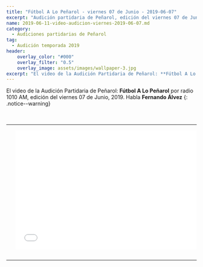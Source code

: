 ```yaml
---
title: "Fútbol A Lo Peñarol - viernes 07 de Junio - 2019-06-07"
excerpt: "Audición partidaria de Peñarol, edición del viernes 07 de Junio, 2019."
name: 2019-06-11-video-audicion-viernes-2019-06-07.md
category:
  - Audiciones partidarias de Peñarol
tag:
  - Audición temporada 2019
header:
    overlay_color: "#000"
    overlay_filter: "0.5"
    overlay_image: assets/images/wallpaper-3.jpg
excerpt: "El video de la Audición Partidaria de Peñarol: **Fútbol A Lo Peñarol** por radio 1010 AM, edición del viernes 07 de Junio, 2019."
---
```

<!---
Campeonato: <span>{{ page.Campeonato }}</span><br>
Fecha: <span>{{ page.Fecha }}</span><br>
Encuentro: <span>{{ page.Partido }}</span><br>-->

El video de la Audición Partidaria de Peñarol: **Fútbol A Lo Peñarol** por radio 1010 AM, edición del viernes 07 de Junio, 2019.
Habla **Fernando Álvez**
{: .notice--warning}

<br>
<div id="media">
	<center>
		<table>
			<tbody>
  				<tr>
					<td height="13" width="21" background="{{ site.url }}/{{ site.baseurl }}/assets/images/12421152032.png"></td>
					<td height="13" background="{{ site.url }}/{{ site.baseurl }}/assets/images/55452124552.png"></td>
					<td height="13" width="21" background="{{ site.url }}/{{ site.baseurl }}/assets/images/45454787.png"></td>
  				</tr>
				<tr>
					<td width="21" background="{{ site.url }}/{{ site.baseurl }}/assets/images/21210212120.png"></td>
					<td>
						<iframe width="560" height="315" src="//ok.ru/videoembed/1293061196467" frameborder="0" allow="autoplay" allowfullscreen></iframe>
					</td>
    					<td width="21" background="{{ site.url }}/{{ site.baseurl }}/assets/images/203233451.png"></td>
  				</tr>
				<tr>
    					<td height="17" width="21" background="{{ site.url }}/{{ site.baseurl }}/assets/images/23121542.png"></td>
    					<td height="17" background="{{ site.url }}/{{ site.baseurl }}/assets/images/12345456.png"></td>
    					<td height="25" width="21" background="{{ site.url }}/{{ site.baseurl }}/assets/images/2656564.png"></td>
  				</tr>
			</tbody>
		</table>
	</center>
</div>
